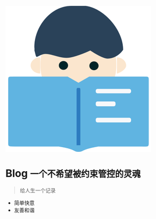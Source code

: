 ![logo](_media/wodexuexi.svg)

# Blog <small>一个不希望被约束管控的灵魂</small>

<!-- [GitHub](https://github.com/docsifyjs/docsify/)
[Get Started](#quick-start) -->
<!-- ![](_media/bg.png) -->
<!-- ![color](#f0f0f0) -->
> 给人生一个记录



- 简单快意 
- 友善和谐
